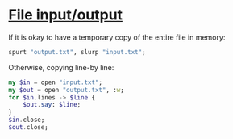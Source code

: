 [1]: https://rosettacode.org/wiki/File_input/output

# [File input/output][1]

If it is okay to have a temporary copy of the entire file in memory:

```raku
spurt "output.txt", slurp "input.txt";
```


Otherwise, copying line-by line:

```raku
my $in = open "input.txt";
my $out = open "output.txt", :w;
for $in.lines -> $line {
    $out.say: $line;
}
$in.close;
$out.close;
```